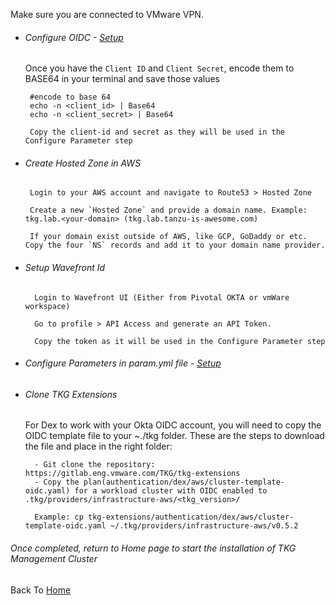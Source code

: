 Make sure you are connected to VMware VPN.

 - ###### Configure OIDC - [Setup](../../management-cluster-setup/01-oidc-setup/oid_setup.md)

    Once you have the `Client ID` and `Client Secret`, encode them to BASE64 in your terminal and save those values

        #encode to base 64
        echo -n <client_id> | Base64
        echo -n <client_secret> | Base64

        Copy the client-id and secret as they will be used in the Configure Parameter step

 - ###### Create Hosted Zone in AWS

        Login to your AWS account and navigate to Route53 > Hosted Zone

        Create a new `Hosted Zone` and provide a domain name. Example: tkg.lab.<your-domain> (tkg.lab.tanzu-is-awesome.com)

        If your domain exist outside of AWS, like GCP, GoDaddy or etc. Copy the four `NS` records and add it to your domain name provider.

- ###### Setup Wavefront Id

        Login to Wavefront UI (Either from Pivotal OKTA or vmWare workspace)

        Go to profile > API Access and generate an API Token.

        Copy the token as it will be used in the Configure Parameter step


- ###### Configure Parameters in param.yml file - [Setup](00_set_params.md)

- ###### Clone TKG Extensions

  For Dex to work with your Okta OIDC account, you will need to copy the OIDC template file to your ~./tkg folder.
  These are the steps to download the file and place in the right folder:

        - Git clone the repository: https://gitlab.eng.vmware.com/TKG/tkg-extensions
        - Copy the plan(authentication/dex/aws/cluster-template-oidc.yaml) for a workload cluster with OIDC enabled to .tkg/providers/infrastructure-aws/<tkg_version>/

        Example: cp tkg-extensions/authentication/dex/aws/cluster-template-oidc.yaml ~/.tkg/providers/infrastructure-aws/v0.5.2


###### Once completed, return to Home page to start the installation of TKG Management Cluster

Back To [Home](../../README.md)
